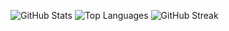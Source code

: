 <!-- [![@lakshmikanth's Holopin board](https://holopin.me/lakshmikanth)](https://holopin.io/@lakshmikanth)
 -->

![GitHub Stats](https://github-readme-stats.vercel.app/api?username=lakshmikanth-472&theme=radical)
![Top Languages](https://github-readme-stats.vercel.app/api/top-langs/?username=LAKSHMIKANTH-472&show_icons=true&theme=radical)
 ![GitHub Streak](https://github-readme-streak-stats.herokuapp.com/?user=Lakshmikanth-472&show_icons=true&theme=radical)
